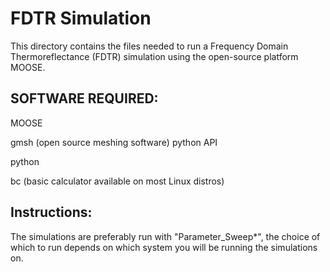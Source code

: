 # FDTR Simulation

This directory contains the files needed to run a Frequency Domain Thermoreflectance (FDTR) simulation using the open-source platform MOOSE.

## SOFTWARE REQUIRED:

MOOSE<br>

gmsh (open source meshing software) python API<br>

python<br>

bc (basic calculator available on most Linux distros)<br>


## Instructions:
The simulations are preferably run with "Parameter_Sweep*", the choice of which to run depends on which system you will be running the simulations on.
